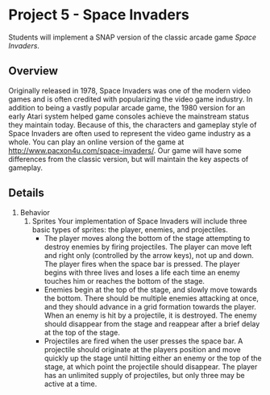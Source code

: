 # Project 5 - Space Invaders
Students will implement a SNAP version of the classic arcade game _Space Invaders_.

## Overview
Originally released in 1978, Space Invaders was one of the modern video games and is often credited with popularizing the video game industry.  In addition to being a vastly popular arcade game, the 1980 version for an early Atari system helped game consoles achieve the mainstream status they maintain today.  Because of this, the characters and gameplay style of Space Invaders are often used to represent the video game industry as a whole.  You can play an online version of the game at http://www.pacxon4u.com/space-invaders/.  Our game will have some differences from the classic version, but will maintain the key aspects of gameplay.

## Details
1. Behavior
    1. Sprites
    Your implementation of Space Invaders will include three basic types of sprites: the player, enemies, and projectiles.
        * The player moves along the bottom of the stage attempting to destroy enemies by firing projectiles.  The player can move left and right only (controlled by the arrow keys), not up and down.  The player fires when the space bar is pressed.  The player begins with three lives and loses a life each time an enemy touches him or reaches the bottom of the stage.
        * Enemies begin at the top of the stage, and slowly move towards the bottom.  There should be multiple enemies attacking at once, and they should advance in a grid formation towards the player.  When an enemy is hit by a projectile, it is destroyed.  The enemy should disappear from the stage and reappear after a brief delay at the top of the stage.
        * Projectiles are fired when the user presses the space bar.  A projectile should originate at the players position and move quickly up the stage until hitting either an enemy or the top of the stage, at which point the projectile should disappear.  The player has an unlimited supply of projectiles, but only three may be active at a time.
